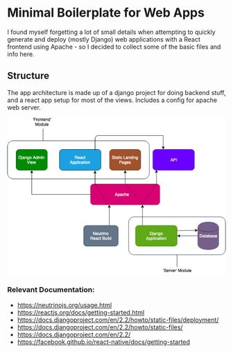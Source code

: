 # Minimal Boilerplate for Web Apps
I found myself forgetting a lot of small details when attempting to quickly generate and deploy (mostly Django) web applications with a React frontend using Apache - so I decided to collect some of the basic files and info here.

## Structure
The app architecture is made up of a django project for doing backend stuff,
and a react app setup for most of the views. Includes a config
for apache web server.

![Project Structure Diagram][diagram]

[diagram]: structure.png "Project Structure"

### Relevant Documentation:

* https://neutrinojs.org/usage.html
* https://reactjs.org/docs/getting-started.html
* https://docs.djangoproject.com/en/2.2/howto/static-files/deployment/
* https://docs.djangoproject.com/en/2.2/howto/static-files/
* https://docs.djangoproject.com/en/2.2/
* https://facebook.github.io/react-native/docs/getting-started
